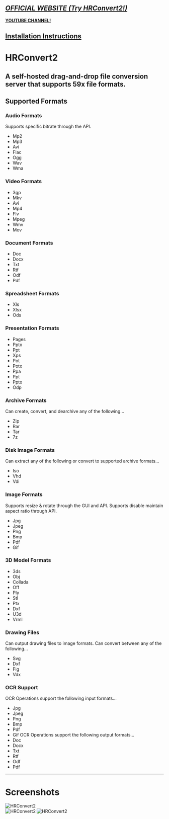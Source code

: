 *[OFFICIAL WEBSITE (Try HRConvert2!)](https://honestrepair.net)*
-----------------------------------------------
**[YOUTUBE CHANNEL!](https://www.youtube.com/playlist?list=PLVbKN4o8V_4OSXI0SGGBMxRvXTZJT3YM_)**

**[Installation Instructions](https://github.com/zelon88/HRConvert2/blob/master/How_To_Install_HRConvert2.txt)**
---
# HRConvert2
A self-hosted drag-and-drop file conversion server that supports 59x file formats.
---
## Supported Formats
### Audio Formats
Supports specific bitrate through the API.
- Mp2
- Mp3
- Avi
- Flac
- Ogg
- Wav
- Wma
### Video Formats
- 3gp
- Mkv
- Avi
- Mp4
- Flv
- Mpeg
- Wmv
- Mov
### Document Formats
- Doc
- Docx
- Txt
- Rtf
- Odf
- Pdf
### Spreadsheet Formats
- Xls
- Xlsx
- Ods
### Presentation Formats
- Pages
- Pptx
- Ppt
- Xps
- Pot
- Potx
- Ppa
- Ppt
- Pptx
- Odp
### Archive Formats
Can create, convert, and dearchive any of the following...
- Zip
- Rar
- Tar
- 7z
### Disk Image Formats
Can extract any of the following or convert to supported archive formats...
- Iso
- Vhd
- Vdi
### Image Formats
Supports resize & rotate through the GUI and API.
Supports disable maintain aspect ratio through API.
- Jpg
- Jpeg
- Png
- Bmp
- Pdf
- Gif
### 3D Model Formats
- 3ds
- Obj
- Collada
- Off
- Ply
- Stl
- Ptx
- Dxf
- U3d
- Vrml
### Drawing Files
Can output drawing files to image formats.
Can convert between any of the following...
- Svg
- Dxf
- Fig
- Vdx
### OCR Support
OCR Operations support the following input formats...
- Jpg
- Jpeg
- Png
- Bmp
- Pdf
- Gif
OCR Operations support the following output formats...
- Doc
- Docx
- Txt
- Rtf
- Odf
- Pdf
---
# Screenshots
![HRConvert2](https://github.com/zelon88/HRConvert2/blob/master/Screenshots/HRConvert2-1.png)	
![HRConvert2](https://github.com/zelon88/HRConvert2/blob/master/Screenshots/HRConvert2-2.png)
![HRConvert2](https://github.com/zelon88/HRConvert2/blob/master/Screenshots/HRConvert2-3.png)	
